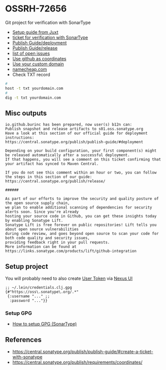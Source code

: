 # OSSRH-72656

Git project for verification with SonarType

- [Setup guide from Juxt](https://www.juxt.pro/blog/maven-central)
- [ticket for verification with SonarType](https://issues.sonatype.org/browse/OSSRH-72656)
- [Publish Guide/deployment](https://central.sonatype.org/publish/publish-guide/#deployment)
- [Publish Guide/release](https://central.sonatype.org/publish/release/)
- [list of open issues](https://issues.sonatype.org/projects/OSSRH/issues/OSSRH-72199?filter=allopenissues)
- [Use github as coordinates](https://central.sonatype.org/publish/requirements/coordinates/)
- [Use your custom domain](https://central.sonatype.org/faq/how-to-set-txt-record/)
 - [namecheap.com](https://www.namecheap.com/support/knowledgebase/article.aspx/317/2237/how-do-i-add-txtspfdkimdmarc-records-for-my-domain/)
 - Check TXT record
 ```sh
 #
 host -t txt yourdomain.com
 #
 dig -t txt yourdomain.com
 ```

 ## Misc outputs

```
io.github.burinc has been prepared, now user(s) b12n can:
Publish snapshot and release artifacts to s01.oss.sonatype.org
Have a look at this section of our official guide for deployment instructions:
https://central.sonatype.org/publish/publish-guide/#deployment

Depending on your build configuration, your first component(s) might be released automatically after a successful deployment.
If that happens, you will see a comment on this ticket confirming that your artifact has synced to Maven Central.

If you do not see this comment within an hour or two, you can follow the steps in this section of our guide:
https://central.sonatype.org/publish/release/

######

As part of our efforts to improve the security and quality posture of the open source supply chain,
we plan to enable additional scanning of dependencies for security alerts soon. Since you're already
hosting your source code in Github, you can get these insights today by enabling Sonatype Lift.
Sonatype Lift is free forever on public repositories! Lift tells you about open source vulnerabilities
during code review, and goes beyond open source to scan your code for both code quality and security issues,
providing feedback right in your pull requests.
More information can be found at https://links.sonatype.com/products/lift/github-integration
 ```

 ## Setup project

 You will probably need to also create [User Token](https://oss.sonatype.org/#profile;User%20Token) via [Nexus UI](https://oss.sonatype.org/)

 ```
 ;; ~/.lein/credentials.clj.gpg
 {#"https://oss\.sonatype\.org/.*"
  {:username "..." ;;
   :password "..."}}
 ```

 ### Setup GPG

 - [How to setup GPG (SonarType)](https://central.sonatype.org/publish/requirements/gpg/)

 ## References

 - https://central.sonatype.org/publish/publish-guide/#create-a-ticket-with-sonatype
 - https://central.sonatype.org/publish/requirements/coordinates/
